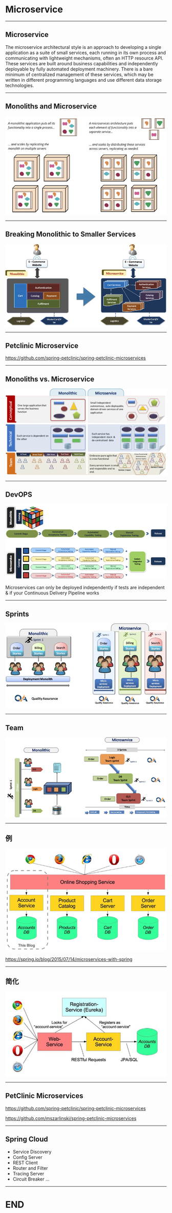 

# Microservice

---

## Microservice

The microservice architectural style is an approach to developing a single application as a suite of small services, each running in its own process and communicating with lightweight mechanisms, often an HTTP resource API. These services are built around business capabilities and independently deployable by fully automated deployment machinery. There is a bare minimum of centralized management of these services, which may be written in different programming languages and use different data storage technologies.

---

## Monoliths and Microservice



 ![](images/microservice.jpg)


---

## Breaking Monolithic to Smaller Services

 ![](images/smallservices.jpg)

---

## Petclinic Microservice

 https://github.com/spring-petclinic/spring-petclinic-microservices


---

## Monoliths vs. Microservice

 ![](images/vs.png)


---

## DevOPS

 ![](images/devops.jpg)

Microservices can only be deployed independently if tests are independent & if your Continuous Delivery Pipeline works

---

## Sprints

 ![](images/sprints.jpg) 



---

## Team

 ![](images/team.jpg) 


---

## 例

 ![](images/example.png) 

https://spring.io/blog/2015/07/14/microservices-with-spring

---



## 简化

![](images/simpleversion.png) 



---

## PetClinic Microservices

https://github.com/spring-petclinic/spring-petclinic-microservices

https://github.com/mszarlinski/spring-petclinic-microservices


---

## Spring Cloud

- Service Discovery
- Config Server
- REST Client
- Router and Filter
- Tracing Server
- Circuit Breaker
...

---

# END